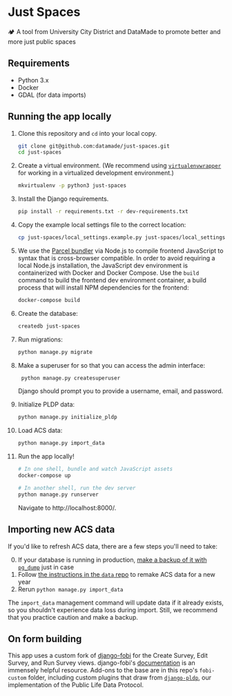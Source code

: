 # Just Spaces
🏕 A tool from University City District and DataMade to promote better and more just public spaces

## Requirements
- Python 3.x
- Docker
- GDAL (for data imports)

## Running the app locally

1. Clone this repository and `cd` into your local copy.

    ```bash
    git clone git@github.com:datamade/just-spaces.git
    cd just-spaces
    ```

2. Create a virtual environment. (We recommend using [`virtualenvwrapper`](http://virtualenvwrapper.readthedocs.org/en/latest/install.html) for working in a virtualized development environment.)

    ```bash
    mkvirtualenv -p python3 just-spaces
    ```

3. Install the Django requirements.

    ```bash
    pip install -r requirements.txt -r dev-requirements.txt
    ```

4. Copy the example local settings file to the correct location:

    ```bash
    cp just-spaces/local_settings.example.py just-spaces/local_settings.py
    ```

5. We use the [Parcel bundler](https://parceljs.org/) via Node.js to compile frontend
   JavaScript to syntax that is cross-browser compatible. In order to avoid requiring
   a local Node.js installation, the JavaScript dev environment is containerized
   with Docker and Docker Compose. Use the `build` command to build the frontend
   dev environment container, a build process that will install NPM dependencies
   for the frontend:

    ```bash
    docker-compose build
    ```

6. Create the database:

    ```bash
    createdb just-spaces
    ```

7. Run migrations:

    ```bash
    python manage.py migrate
    ```

8. Make a superuser for so that you can access the admin interface:

    ```bash
     python manage.py createsuperuser
    ```

    Django should prompt you to provide a username, email, and password.

8. Initialize PLDP data:

    ```bash
    python manage.py initialize_pldp
    ```

9. Load ACS data:

    ```bash
    python manage.py import_data
    ```

10. Run the app locally!

    ```bash
    # In one shell, bundle and watch JavaScript assets
    docker-compose up

    # In another shell, run the dev server
    python manage.py runserver
    ```

    Navigate to http://localhost:8000/.

## Importing new ACS data

If you'd like to refresh ACS data, there are a few steps you'll need to take:

0. If your database is running in production, [make a backup of it with `pg_dump`](https://www.postgresql.org/docs/9.1/backup.html) just in case
1. Follow [the instructions in the `data` repo](./data/README.md#updating-data-for-a-new-year) to remake ACS data for a new year
2. Rerun `python manage.py import_data`

The `import_data` management command will update data if it already exists, so you shouldn't experience data loss during import. Still, we recommend that you practice caution and make a backup.

## On form building
This app uses a custom fork of [django-fobi](https://github.com/datamade/django-fobi) for the Create Survey, Edit Survey, and Run Survey views. django-fobi's [documentation](https://django-fobi.readthedocs.io/en/0.13.8/) is an immensely helpful resource. Add-ons to the base are in this repo's `fobi-custom` folder, including custom plugins that draw from [`django-pldp`](https://github.com/datamade/django-pldp), our implementation of the Public Life Data Protocol.
